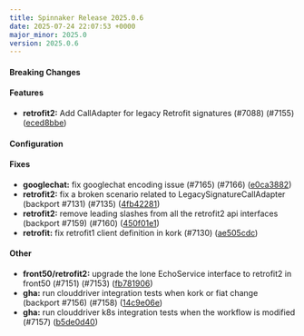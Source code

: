 ```yaml
---
title: Spinnaker Release 2025.0.6
date: 2025-07-24 22:07:53 +0000
major_minor: 2025.0
version: 2025.0.6
---
```


#### Breaking Changes


#### Features

* **retrofit2:** Add CallAdapter for legacy Retrofit signatures (#7088) (#7155) ([eced8bbe](https://github.com/spinnaker/spinnaker/commit/eced8bbe36f7717492bc024768055b6c60b7b8ba))

#### Configuration


#### Fixes

* **googlechat:** fix googlechat encoding issue (#7165) (#7166) ([e0ca3882](https://github.com/spinnaker/spinnaker/commit/e0ca388274adf3edce9789c71d90a632bb0f6d59))
* **retrofit2:** fix a broken scenario related to LegacySignatureCallAdapter (backport #7131) (#7135) ([4fb42281](https://github.com/spinnaker/spinnaker/commit/4fb42281506226900bd88053ebd62306ba3e071f))
* **retrofit2:** remove leading slashes from all the retrofit2 api interfaces (backport #7159) (#7160) ([450f01e1](https://github.com/spinnaker/spinnaker/commit/450f01e1cd2c3eba5ab2b825def59087906aa238))
* **retrofit:** fix retrofit1 client definition in kork (#7130) ([ae505cdc](https://github.com/spinnaker/spinnaker/commit/ae505cdc770e0fbefcbfd9ea5f3ed99ed85fba98))

#### Other

* **front50/retrofit2:** upgrade the lone EchoService interface to retrofit2 in front50 (#7151) (#7153) ([fb781906](https://github.com/spinnaker/spinnaker/commit/fb781906006d2d231bcd97182888748c6df26d3f))
* **gha:** run clouddriver integration tests when kork or fiat change (backport #7156) (#7158) ([14c9e06e](https://github.com/spinnaker/spinnaker/commit/14c9e06e6cf090bdc2224b05b43972f0d88b9ec7))
* **gha:** run clouddriver k8s integration tests when the workflow is modified (#7157) ([b5de0d40](https://github.com/spinnaker/spinnaker/commit/b5de0d40744f3dab43918349408f09ecdc04e634))
